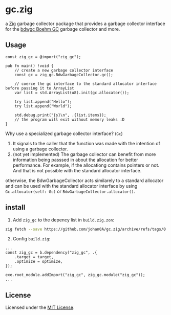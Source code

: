 # gc.zig
a [Zig](https://ziglang.org/) garbage collector package that provides a garbage collector interface for the [bdwgc Boehm GC](https://github.com/ivmai/bdwgc) garbage collector and more.

## Usage

```zig
const zig_gc = @import("zig_gc");

pub fn main() !void {
    // create a new garbage collector interface
    const gc = zig_gc.BdwGarbageCollector.gc(); 

    // coerce the gc interface to the standard allocator interface before passing it to ArrayList
    var list = std.ArrayList(u8).init(gc.allocator()); 

    try list.append("Hello");
    try list.append("World");

    std.debug.print("{s}\n", .{list.items});
    // the program will exit without memory leaks :D
}
```
Why use a specialized garbage collector interface? (`Gc`) <br>
1. It signals to the caller that the function was made with the intention of using a garbage collector.
2. (not yet implemented) The garbage collector can benefit from more information being passsed in about the allocation for better performance. For example, if the allocationg contains pointers or not. And that is not possible with the standard allocator interface.

otherwise, the BdwGarbageCollector acts similarely to a standard allocator and can be used with the standard allocator interface by using `Gc.allocator(self: Gc)` or `BdwGarbageCollector.allocator()`.

## install

1. Add `zig_gc` to the depency list in `build.zig.zon`: 

```sh
zig fetch --save https://github.com/johan0A/gc.zig/archive/refs/tags/0.1.0.tar.gz
```

2. Config `build.zig`:

```zig
...
const zig_gc = b.dependency("zig_gc", .{
    .target = target,
    .optimize = optimize,
});

exe.root_module.addImport("zig_gc", zig_gc.module("zig_gc"));
...
```


## License

Licensed under the [MIT License](LICENSE).
